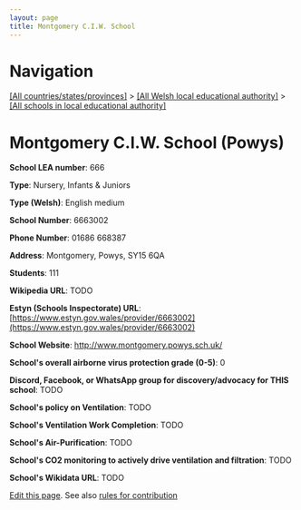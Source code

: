 ```yaml
---
layout: page
title: Montgomery C.I.W. School
---
```

# Navigation

[[All countries/states/provinces]](../../..) > [[All Welsh local educational authority]](../..) > [[All schools in local educational authority]](..)

# Montgomery C.I.W. School (Powys)

**School LEA number**: 666

**Type**: Nursery, Infants & Juniors

**Type (Welsh)**: English medium

**School Number**: 6663002

**Phone Number**: 01686 668387

**Address**: Montgomery, Powys, SY15 6QA

**Students**: 111

**Wikipedia URL**: TODO

**Estyn (Schools Inspectorate) URL**: [https://www.estyn.gov.wales/provider/6663002](https://www.estyn.gov.wales/provider/6663002)

**School Website**: http://www.montgomery.powys.sch.uk/

**School's overall airborne virus protection grade (0-5)**: 0

**Discord, Facebook, or WhatsApp group for discovery/advocacy for THIS school**: TODO

**School's policy on Ventilation**: TODO

**School's Ventilation Work Completion**: TODO

**School's Air-Purification**: TODO

**School's CO2 monitoring to actively drive ventilation and filtration**: TODO

**School's Wikidata URL**: TODO




[Edit this page](https://github.com/ventilate-schools/Wales/edit/prif/./Powys/Montgomery_C.I.W._School.md). See also [rules for contribution](../../../contribution-rules/)